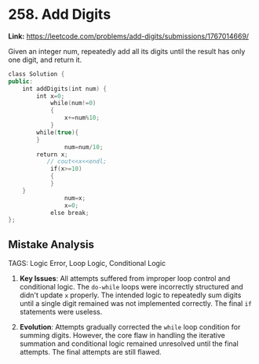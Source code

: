 # 258. Add Digits

**Link:** https://leetcode.com/problems/add-digits/submissions/1767014669/

Given an integer num, repeatedly add all its digits until the result has only one digit, and return it.

```cpp
class Solution {
public:
    int addDigits(int num) {
        int x=0;
            while(num!=0)
            {
                x+=num%10;
            }
        while(true){
        }
                num=num/10;
        return x;
           // cout<<x<<endl;
            if(x>=10)
            {
            }
    }
                num=x;
                x=0;  
            else break;
};
```

## Mistake Analysis

TAGS: Logic Error, Loop Logic, Conditional Logic

1. **Key Issues**: All attempts suffered from improper loop control and conditional logic.  The `do-while` loops were incorrectly structured and didn't update `x` properly. The intended logic to repeatedly sum digits until a single digit remained was not implemented correctly.  The final `if` statements were useless.

2. **Evolution**: Attempts gradually corrected the `while` loop condition for summing digits.  However, the core flaw in handling the iterative summation and conditional logic remained unresolved until the final attempts.  The final attempts are still flawed.


